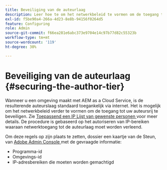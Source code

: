 ```yaml
---
title: Beveiliging van de auteurlaag
description: Leer hoe te om het netwerkbeleid te vormen om de toegang tot uw auteursrij te beveiligen.
exl-id: f5be90a4-266a-4d23-8e8b-94156f0264d5
feature: Configuring
role: Admin
source-git-commit: f66ea281e6abc373e9704e14c97b77d82c55323b
workflow-type: tm+mt
source-wordcount: '119'
ht-degree: 30%

---
```


# Beveiliging van de auteurlaag {#securing-the-author-tier}

Wanneer u een omgeving maakt met AEM as a Cloud Service, is de resulterende auteurslaag standaard toegankelijk via internet. Het is mogelijk om het netwerkbeleid verder te vormen om de toegang tot uw auteursrij te beveiligen. Zie [ Toepassend een IP Lijst van gewenste personen ](https://experienceleague.adobe.com/docs/experience-manager-cloud-service/content/implementing/using-cloud-manager/ip-allow-lists/apply-allow-list.html) voor meer details. De procedure is gebaseerd op het autoriseren van IP-bereiken waaraan netwerktoegang tot de auteurlaag moet worden verleend.

Om deze regels op zijn plaats te zetten, dossier een kaartje van de Steun, van [ Adobe Admin Console ](https://adminconsole.adobe.com/) met de gevraagde informatie:

* Programma-id
* Omgevings-id
* IP-adresbereiken die moeten worden gemachtigd

